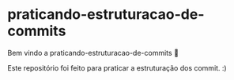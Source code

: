 # praticando-estruturacao-de-commits

Bem vindo a praticando-estruturacao-de-commits :tada:

Este repositório foi feito para praticar a estruturação dos commit.
:)
